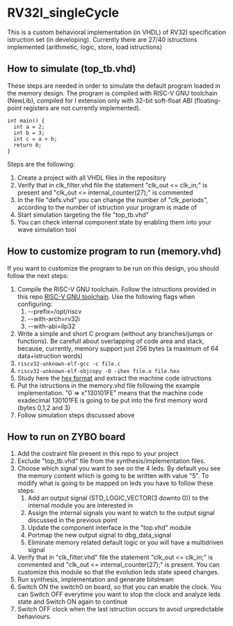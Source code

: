 # RV32I_singleCycle
This is a custom behavioral implementation (in VHDL) of RV32I specification istruction set (in developing). Currently there are 27/40 istructions implemented (arithmetic, logic, store, load istructions)


## How to simulate (top_tb.vhd)
These steps are needed in order to simulate the default program loaded in the memory design.
The program is compiled with RISC-V GNU toolchain (NewLib), compiled for I extension only with 32-bit soft-float ABI (floating-point registers are not currently implemented).
```
int main() {
  int a = 2;
  int b = 3;
  int c = a + b;
  return 0;
}
```
Steps are the following:
1. Create a project with all VHDL files in the repository
2. Verify that in clk_filter.vhd file the statement "clk_out <= clk_in;" is present and "clk_out <= internal_counter(27);" is commented
3. In the file "defs.vhd" you can change the number of "clk_periods", according to the number of istruction your program is made of
4. Start simulation targeting the file "top_tb.vhd"
5. You can check internal component state by enabling them into your wave simulation tool


## How to customize program to run (memory.vhd)
If you want to customize the program to be run on this design, you should follow the next steps:
1. Compile the RISC-V GNU toolchain. Follow the istructions provided in this repo [RISC-V GNU toolchain](https://github.com/riscv/riscv-gnu-toolchain). Use the following flags when configuring:
    1. --prefix=/opt/riscv
    2. --with-arch=rv32i
    3. --with-abi=ilp32
2. Write a simple and short C program (without any branches/jumps or functions). Be carefull about overlapping of code area and stack, because, currently, memory support just 256 bytes (a maximum of 64 data+istruction words)
3. ```riscv32-unknown-elf-gcc -c file.c```
4. ```riscv32-unknown-elf-objcopy -O -ihex file.o file.hex```
5. Study here the [hex format](https://en.wikipedia.org/wiki/Intel_HEX) and extract the machine code istructions
6. Put the istructions in the memory.vhd file following the example implementation. "0 => x"130101FE" means that the machine code exadecimal 130101FE is going to be put into the first memory word (bytes 0,1,2 and 3)
7. Follow simulation steps discussed above

## How to run on ZYBO board
1. Add the costraint file present in this repo to your project
2. Exclude "top_tb.vhd" file from the synthesis/implementation files.
3. Choose which signal you want to see on the 4 leds. By default you see the memory content which is going to be written with value "5". To modify what is going to be mapped on leds you have to follow these steps:
    1. Add an output signal (STD_LOGIC_VECTOR(3 downto 0)) to the internal module you are interested in
    2. Assign the internal signals you want to watch to the output signal discussed in the previous point
    3. Update the component interface in the "top.vhd" module
    4. Portmap the new output signal to dbg_data_signal
    5. Eliminate memory related default logic or you will have a multidriven signal
4. Verify that in "clk_filter.vhd" file the statement "clk_out <= clk_in;" is commented and "clk_out <= internal_counter(27);" is present. You can customize this module so that the evolution leds state speed changes.
5. Run synthesis, implementation and generate bitstream
6. Switch ON the switch0 on board, so that you can enable the clock. You can Switch OFF everytime you want to stop the clock and analyze leds state and Switch ON again to continue
7. Switch OFF clock when the last istruction occurs to avoid unpredictable behaviours.
